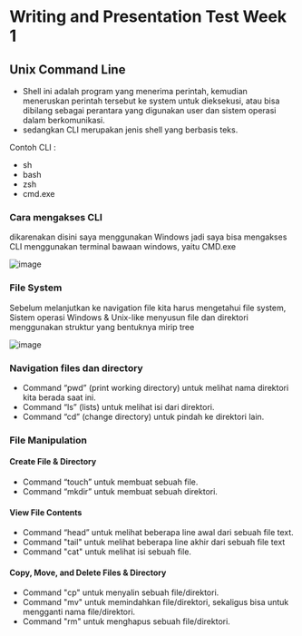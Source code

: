 # Writing and Presentation Test Week 1
## Unix Command Line
- Shell ini adalah program yang menerima perintah, kemudian meneruskan perintah tersebut ke system untuk dieksekusi, atau bisa dibilang sebagai perantara yang digunakan user dan sistem operasi dalam berkomunikasi.
- sedangkan CLI merupakan jenis shell yang berbasis teks.

Contoh CLI :
 - sh
 - bash
 - zsh
 - cmd.exe
 
### Cara mengakses CLI

 dikarenakan disini saya menggunakan Windows jadi saya bisa mengakses CLI menggunakan terminal bawaan windows, yaitu CMD.exe
 
 ![image](https://user-images.githubusercontent.com/80618060/192426310-53f88dd0-17e5-4b6d-bfb9-9b8738d51779.png)

### File System

Sebelum melanjutkan ke navigation file kita harus mengetahui file system, Sistem operasi Windows & Unix-like menyusun file dan direktori menggunakan struktur yang bentuknya mirip tree

![image](https://user-images.githubusercontent.com/80618060/192427169-c3b1a28c-ad65-496d-a846-fe36dc208d9e.png)

### Navigation files dan directory

- Command “pwd” (print working directory) untuk melihat nama direktori kita berada saat ini.
- Command “ls” (lists) untuk melihat isi dari direktori.
- Command “cd”  (change directory) untuk pindah ke direktori lain.

### File Manipulation

#### Create File & Directory

- Command “touch” untuk membuat sebuah file.
- Command “mkdir” untuk membuat sebuah direktori.

#### View File Contents

- Command “head” untuk melihat beberapa line awal dari sebuah file text.
- Command "tail" untuk melihat beberapa line akhir dari sebuah file text
- Command "cat" untuk melihat isi sebuah file.

#### Copy, Move, and Delete Files & Directory

- Command "cp" untuk menyalin sebuah file/direktori.
- Command "mv" untuk memindahkan file/direktori, sekaligus bisa untuk mengganti nama file/direktori.
- Command "rm" untuk menghapus sebuah file/direktori.

